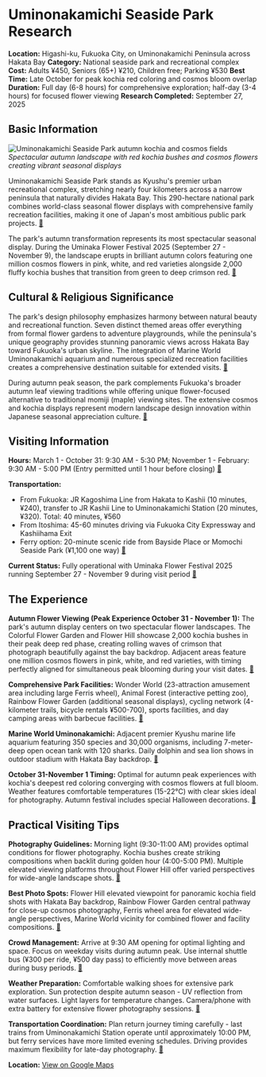 # Uminonakamichi Seaside Park Research

**Location:** Higashi-ku, Fukuoka City, on Uminonakamichi Peninsula across Hakata Bay
**Category:** National seaside park and recreational complex
**Cost:** Adults ¥450, Seniors (65+) ¥210, Children free; Parking ¥530
**Best Time:** Late October for peak kochia red coloring and cosmos bloom overlap
**Duration:** Full day (6-8 hours) for comprehensive exploration; half-day (3-4 hours) for focused flower viewing
**Research Completed:** September 27, 2025

## Basic Information

![Uminonakamichi Seaside Park autumn kochia and cosmos fields](https://www.japan-guide.com/g21/4810_01.jpg)
*Spectacular autumn landscape with red kochia bushes and cosmos flowers creating vibrant seasonal displays*

Uminonakamichi Seaside Park stands as Kyushu's premier urban recreational complex, stretching nearly four kilometers across a narrow peninsula that naturally divides Hakata Bay. This 290-hectare national park combines world-class seasonal flower displays with comprehensive family recreation facilities, making it one of Japan's most ambitious public park projects. [🔗](https://www.japan-experience.com/all-about-japan/fukuoka/attractions-excursions/uminonakamichi-seaside-park)

The park's autumn transformation represents its most spectacular seasonal display. During the Uminaka Flower Festival 2025 (September 27 - November 9), the landscape erupts in brilliant autumn colors featuring one million cosmos flowers in pink, white, and red varieties alongside 2,000 fluffy kochia bushes that transition from green to deep crimson red. [🔗](https://www.iwafu.com/en/events/1030652)

## Cultural & Religious Significance

The park's design philosophy emphasizes harmony between natural beauty and recreational function. Seven distinct themed areas offer everything from formal flower gardens to adventure playgrounds, while the peninsula's unique geography provides stunning panoramic views across Hakata Bay toward Fukuoka's urban skyline. The integration of Marine World Uminonakamichi aquarium and numerous specialized recreation facilities creates a comprehensive destination suitable for extended visits. [🔗](https://gofukuoka.jp/spots/detail/26799)

During autumn peak season, the park complements Fukuoka's broader autumn leaf viewing traditions while offering unique flower-focused alternative to traditional momiji (maple) viewing sites. The extensive cosmos and kochia displays represent modern landscape design innovation within Japanese seasonal appreciation culture. [🔗](https://www.japan.travel/en/au/news-blog/autumn-blooms-in-fukuoka/)

## Visiting Information

**Hours:** March 1 - October 31: 9:30 AM - 5:30 PM; November 1 - February: 9:30 AM - 5:00 PM (Entry permitted until 1 hour before closing) [🔗](https://www.japan-experience.com/all-about-japan/fukuoka/attractions-excursions/uminonakamichi-seaside-park)

**Transportation:**
- From Fukuoka: JR Kagoshima Line from Hakata to Kashii (10 minutes, ¥240), transfer to JR Kashii Line to Uminonakamichi Station (20 minutes, ¥320). Total: 40 minutes, ¥560
- From Itoshima: 45-60 minutes driving via Fukuoka City Expressway and Kashiihama Exit
- Ferry option: 20-minute scenic ride from Bayside Place or Momochi Seaside Park (¥1,100 one way) [🔗](https://www.japan-guide.com/e/e4810.html)

**Current Status:** Fully operational with Uminaka Flower Festival 2025 running September 27 - November 9 during visit period [🔗](https://japancheapo.com/events/uminaka-flower-festival/)

## The Experience

**Autumn Flower Viewing (Peak Experience October 31 - November 1):** The park's autumn display centers on two spectacular flower landscapes. The Colorful Flower Garden and Flower Hill showcase 2,000 kochia bushes in their peak deep red phase, creating rolling waves of crimson that photograph beautifully against the bay backdrop. Adjacent areas feature one million cosmos flowers in pink, white, and red varieties, with timing perfectly aligned for simultaneous peak blooming during your visit dates. [🔗](https://www.iwafu.com/en/events/1030652)

**Comprehensive Park Facilities:** Wonder World (23-attraction amusement area including large Ferris wheel), Animal Forest (interactive petting zoo), Rainbow Flower Garden (additional seasonal displays), cycling network (4-kilometer trails, bicycle rentals ¥500-700), sports facilities, and day camping areas with barbecue facilities. [🔗](https://gofukuoka.jp/spots/detail/26799)

**Marine World Uminonakamichi:** Adjacent premier Kyushu marine life aquarium featuring 350 species and 30,000 organisms, including 7-meter-deep open ocean tank with 120 sharks. Daily dolphin and sea lion shows in outdoor stadium with Hakata Bay backdrop. [🔗](https://www.crossroadfukuoka.jp/en/experience/12373)

**October 31-November 1 Timing:** Optimal for autumn peak experiences with kochia's deepest red coloring converging with cosmos flowers at full bloom. Weather features comfortable temperatures (15-22°C) with clear skies ideal for photography. Autumn festival includes special Halloween decorations. [🔗](https://english.kyushu.tv/uminakahanamaturi2023/)

## Practical Visiting Tips

**Photography Guidelines:** Morning light (9:30-11:00 AM) provides optimal conditions for flower photography. Kochia bushes create striking compositions when backlit during golden hour (4:00-5:00 PM). Multiple elevated viewing platforms throughout Flower Hill offer varied perspectives for wide-angle landscape shots. [🔗](https://www.japan-guide.com/e/e4810.html)

**Best Photo Spots:** Flower Hill elevated viewpoint for panoramic kochia field shots with Hakata Bay backdrop, Rainbow Flower Garden central pathway for close-up cosmos photography, Ferris wheel area for elevated wide-angle perspectives, Marine World vicinity for combined flower and facility compositions. [🔗](https://www.japan-guide.com/e/e4810.html)

**Crowd Management:** Arrive at 9:30 AM opening for optimal lighting and space. Focus on weekday visits during autumn peak. Use internal shuttle bus (¥300 per ride, ¥500 day pass) to efficiently move between areas during busy periods. [🔗](https://www.japan-experience.com/all-about-japan/fukuoka/attractions-excursions/uminonakamichi-seaside-park)

**Weather Preparation:** Comfortable walking shoes for extensive park exploration. Sun protection despite autumn season - UV reflection from water surfaces. Light layers for temperature changes. Camera/phone with extra battery for extensive flower photography sessions. [🔗](https://gofukuoka.jp/spots/detail/26799)

**Transportation Coordination:** Plan return journey timing carefully - last trains from Uminonakamichi Station operate until approximately 10:00 PM, but ferry services have more limited evening schedules. Driving provides maximum flexibility for late-day photography. [🔗](https://www.japan-guide.com/e/e4810.html)

**Location:** [View on Google Maps](https://maps.google.com/maps?q=33.614389,130.488611)